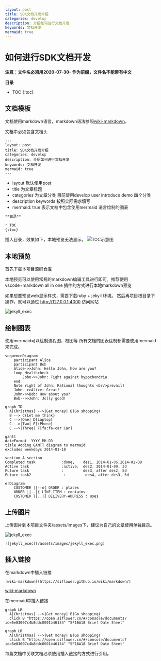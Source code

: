 ```yaml
---
layout: post
title: SDK文档开发介绍
categories: develop
description: 介绍如何进行文档开发
keywords: 文档开发
mermaid: true
---
```


# 如何进行SDK文档开发



**注意：文件名必须用2020-07-30- 作为前缀，文件名不能带有中文**


**目录**

* TOC
{:toc}


## 文档模板

文档使用markdown语言，markdown语法参照[wiki-markdown](https://siflower.github.io/wiki/markdown/)。

文档中必须包含文档头

```
---
layout: post
title: SDK文档开发介绍
categories: develop
description: 介绍如何进行文档开发
keywords: 文档开发
mermaid: true
---
```
- layout 默认使用post
- title 为文章标题
- categories 为文章分类 目前使用develop user introduce demo 四个分类
- description keywords 按照实际需求填写
- mermaid: true 表示文档中包含使用mermaid 语言绘制的图表

```markdown
**目录**

* TOC
{:toc}
```
插入目录，效果如下，本地预览无法显示。
![TOC示意图](/assets/images/demo_toc.png)

## 本地预览

首先下载[本项目源码仓库](https://github.com/Siflower/siflower.github.io)

本地预览可以使用常规的markdown编辑工具进行即可，推荐使用vscode+markdown all in one 插件的方式进行本地markdown预览

如果想要预览web显示样式，需要下载ruby + jekyll 环境。
然后再项目根目录下操作，就可以通过 http://127.0.0.1:4000 访问网站

![jekyll_exec](/assets/images/jekyll_exec.png)

## 绘制图表
使用mermaid可以绘制流程图，框图等
所有文档的图表绘制都需要使用mermaid来完成。
```mermaid
sequenceDiagram
    participant Alice
    participant Bob
    Alice->>John: Hello John, how are you?
    loop Healthcheck
        John->>John: Fight against hypochondria
    end
    Note right of John: Rational thoughts <br/>prevail!
    John-->>Alice: Great!
    John->>Bob: How about you?
    Bob-->>John: Jolly good!
```

```mermaid
graph TD
  A[Christmas] -->|Get money| B(Go shopping)
  B --> C{Let me think}
  C -->|One| D[Laptop]
  C -->|Two| E[iPhone]
  C -->|Three| F[fa:fa-car Car]
```

```mermaid
gantt
dateFormat  YYYY-MM-DD
title Adding GANTT diagram to mermaid
excludes weekdays 2014-01-10

section A section
Completed task            :done,    des1, 2014-01-06,2014-01-08
Active task               :active,  des2, 2014-01-09, 3d
Future task               :         des3, after des2, 5d
Future task2               :         des4, after des3, 5d
```

```mermaid
erDiagram
    CUSTOMER ||--o{ ORDER : places
    ORDER ||--|{ LINE-ITEM : contains
    CUSTOMER }|..|{ DELIVERY-ADDRESS : uses
```

## 上传图片
上传图片到本项目文件夹/assets/images下，建议为自己的文章使用单独目录。

![jekyll_exec](/assets/images/jekyll_exec.png)
```
![jekyll_exec](/assets/images/jekyll_exec.png)
```

## 插入链接

在markdown中插入链接

```
[wiki-markdown](https://siflower.github.io/wiki/markdown/)
```

[wiki-markdown](https://siflower.github.io/wiki/markdown/)

在mermaid中插入链接
```mermaid
graph LR
  A[Christmas] -->|Get money| B(Go shopping)
  click B "https://open.siflower.cn/#/console/documents?id=5e03007c4b8ddc0001b46134" "SF16A18 Brief Date Sheet"
```

```
graph LR
  A[Christmas] -->|Get money| B(Go shopping)
  click B "https://open.siflower.cn/#/console/documents?id=5e03007c4b8ddc0001b46134" "SF16A18 Brief Date Sheet"
```
每篇文档中关联文档必须使用插入链接的方式进行引用。